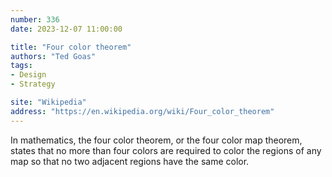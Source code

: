 ```yaml
---
number: 336
date: 2023-12-07 11:00:00

title: "Four color theorem"
authors: "Ted Goas"
tags:
- Design
- Strategy

site: "Wikipedia"
address: "https://en.wikipedia.org/wiki/Four_color_theorem"
---
```


In mathematics, the four color theorem, or the four color map theorem, states that no more than four colors are required to color the regions of any map so that no two adjacent regions have the same color.